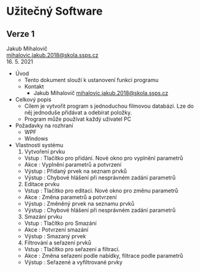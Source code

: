 # Užitečný Software
## Verze 1

Jakub Mihalovič <br/>
mihalovic.jakub.2018@skola.ssps.cz <br/>
16. 5. 2021

* Úvod
  * Tento dokument slouží k ustanovení funkcí programu
  * Kontakt
    * Jakub Mihalovič mihalovic.jakub.2018@skola.ssps.cz
* Celkový popis
  * Cílem je vytvořit program s jednoduchou filmovou databází. Lze do něj jednoduše přidávat a odebírat položky. 
  * Program může používat každý uživatel PC
* Požadavky na rozhraní
  * WPF
  * Windows
* Vlastnosti systému
  1. Vytvoření prvku
    * Vstup : Tlačítko pro přidání. Nové okno pro vyplnění parametrů
    * Akce : Vyplnění parametrů a potvrzení
    * Výstup : Přidaný prvek na seznam prvků
    * Výstup : Chybové hlášení při nesprávném zadání parametrů
  2. Editace prvku
    * Vstup : Tlačítko pro editaci. Nové okno pro změnu parametrů
    * Akce : Změna parametrů a potvrzení
    * Výstup : Změněný prvek na seznamu prvků
    * Výstup : Chybové hlášení při nesprávném zadání parametrů
  3. Smazání prvku
    * Vstup : Tlačítko pro Smazání
    * Akce : Potvrzení smazání
    * Výstup : Smazaný prvek
  4. Filtrování a seřazení prvků
    * Vstup : Tlačítko pro seřazení a filtraci.
    * Akce : Změna seřazení podle nabídky, filtrace podle parametrů
    * Výstup : Seřazené a vyfiltrované prvky
